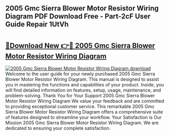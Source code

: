 ## 2005 Gmc Sierra Blower Motor Resistor Wiring Diagram PDF Download Free - Part-2cF User Guide Repair 1UtVh

# <h2><a href="http://dfh5rh.blite.top/?on=2005+Gmc+Sierra+Blower+Motor+Resistor+Wiring+Diagram">🔗Download New 👉🔴 2005 Gmc Sierra Blower Motor Resistor Wiring Diagram</a></h2>

[![2005 Gmc Sierra Blower Motor Resistor Wiring Diagram download](https://i.imgur.com/lujVjoI.png)](http://dfh5rh.blite.top/?on=2005+Gmc+Sierra+Blower+Motor+Resistor+Wiring+Diagram)
Welcome to the user guide for your newly purchased 2005 Gmc Sierra Blower Motor Resistor Wiring Diagram. This manual is designed to assist you in mastering the functions and capabilities of your product. Inside, you will find detailed information on features, setup, usage, maintenance, and problem-solving. Thank You for Your Support 2005 Gmc Sierra Blower Motor Resistor Wiring Diagram We value your feedback and are committed to providing exceptional customer service. This remarkable 2005 Gmc Sierra Blower Motor Resistor Wiring Diagram offers a comprehensive suite of features designed to streamline your workflow. Your Satisfaction is Our Mission 2005 Gmc Sierra Blower Motor Resistor Wiring Diagram. We are dedicated to ensuring your complete satisfaction.
